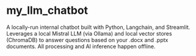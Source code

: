 # my_llm_chatbot
A locally-run internal chatbot built with Python, Langchain, and Streamlit. Leverages a local Mistral LLM (via Ollama) and local vector stores (ChromaDB) to answer questions based on your .docx and .pptx documents. All processing and AI inference happen offline.
